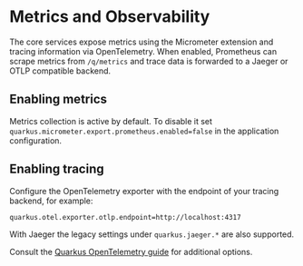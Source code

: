# Metrics and Observability

The core services expose metrics using the Micrometer extension and
tracing information via OpenTelemetry.  When enabled, Prometheus can
scrape metrics from `/q/metrics` and trace data is forwarded to a Jaeger
or OTLP compatible backend.

## Enabling metrics

Metrics collection is active by default.  To disable it set
`quarkus.micrometer.export.prometheus.enabled=false` in the application
configuration.

## Enabling tracing

Configure the OpenTelemetry exporter with the endpoint of your tracing
backend, for example:

```properties
quarkus.otel.exporter.otlp.endpoint=http://localhost:4317
```

With Jaeger the legacy settings under `quarkus.jaeger.*` are also
supported.

Consult the [Quarkus OpenTelemetry guide](https://quarkus.io/guides/opentelemetry)
for additional options.

